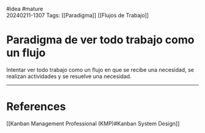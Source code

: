 #idea #mature  
20240211-1307
Tags:  [[Paradigma]] [[Flujos de Trabajo]]

# Paradigma de ver todo trabajo como un flujo

Intentar ver todo trabajo como un flujo en que se recibe una necesidad, se realizan actividades y se resuelve una necesidad.

---
# References

[[Kanban Management Professional (KMP)#Kanban System Design]]

